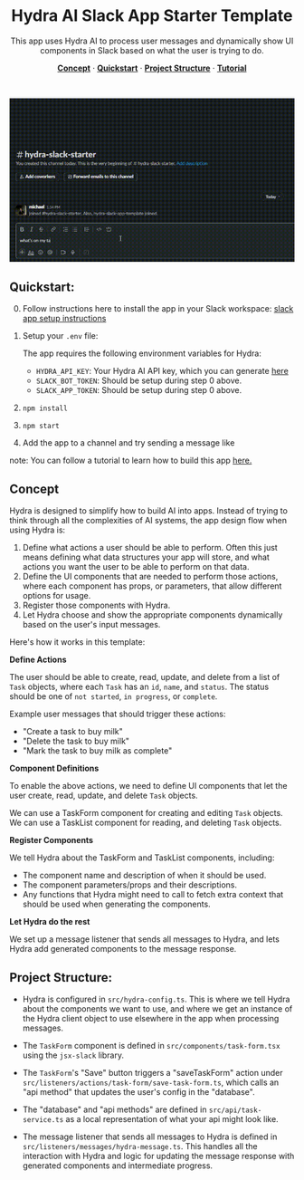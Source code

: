 <h1 align="center">Hydra AI Slack App Starter Template</h1>

<p align="center">This app uses Hydra AI to process user messages and dynamically show UI components in Slack based on what the user is trying to do.</p>

<p align="center">
  <a href="#concept"><strong>Concept</strong></a> ·
  <a href="#quickstart"><strong>Quickstart</strong></a> ·
  <a href="#project-structure"><strong>Project Structure</strong></a> ·
  <a href="https://www.usehydra.ai/docs/tutorials/slack-ai-todo-app/overview"><strong>Tutorial</strong></a>
</p>
<br/>

<p align="center">
  <img src="./assets/demo.gif" alt="Demo of Hydra AI Slack App" width="600"/>
</p>



## Quickstart:


0. Follow instructions here to install the app in your Slack workspace: [slack app setup instructions](https://github.com/slack-samples/bolt-ts-starter-template?tab=readme-ov-file#create-a-slack-app)
1. Setup your `.env` file:

   The app requires the following environment variables for Hydra:

   - `HYDRA_API_KEY`: Your Hydra AI API key, which you can generate [here](https://usehydra.ai/dashboard)
   - `SLACK_BOT_TOKEN`: Should be setup during step 0 above.
   - `SLACK_APP_TOKEN`: Should be setup during step 0 above.

1. `npm install`
2. `npm start`
3. Add the app to a channel and try sending a message like 


note: You can follow a tutorial to learn how to build this app [here.](https://www.usehydra.ai/docs/tutorials/slack-ai-todo-app/overview)

## Concept

Hydra is designed to simplify how to build AI into apps. Instead of trying to think through all the complexities of AI systems, the app design flow when using Hydra is:

1. Define what actions a user should be able to perform. Often this just means defining what data structures your app will store, and what actions you want the user to be able to perform on that data.
2. Define the UI components that are needed to perform those actions, where each component has props, or parameters, that allow different options for usage.
3. Register those components with Hydra.
4. Let Hydra choose and show the appropriate components dynamically based on the user's input messages.

 Here's how it works in this template:

**Define Actions**

The user should be able to create, read, update, and delete from a list of `Task` objects, where each `Task` has an `id`, `name`, and `status`. The status should be one of `not started`, `in progress`, or `complete`.

Example user messages that should trigger these actions:

- "Create a task to buy milk"
- "Delete the task to buy milk"
- "Mark the task to buy milk as complete"

**Component Definitions**

To enable the above actions, we need to define UI components that let the user create, read, update, and delete `Task` objects.

We can use a TaskForm component for creating and editing `Task` objects. We can use a TaskList component for reading, and deleting `Task` objects.

**Register Components**

We tell Hydra about the TaskForm and TaskList components, including:

- The component name and description of when it should be used.
- The component parameters/props and their descriptions.
- Any functions that Hydra might need to call to fetch extra context that should be used when generating the components.

**Let Hydra do the rest**

We set up a message listener that sends all messages to Hydra, and lets Hydra add generated components to the message response.

## Project Structure:

- Hydra is configured in `src/hydra-config.ts`. This is where we tell Hydra about the components we want to use, and where we get an instance of the Hydra client object to use elsewhere in the app when processing messages.

- The `TaskForm` component is defined in `src/components/task-form.tsx` using the `jsx-slack` library. 

- The `TaskForm`'s "Save" button triggers a "saveTaskForm" action under `src/listeners/actions/task-form/save-task-form.ts`, which calls an "api method" that updates the user's config in the "database".

- The "database" and "api methods" are defined in `src/api/task-service.ts` as a local representation of what your api might look like.

- The message listener that sends all messages to Hydra is defined in `src/listeners/messages/hydra-message.ts`. This handles all the interaction with Hydra and logic for updating the message response with generated components and intermediate progress.

